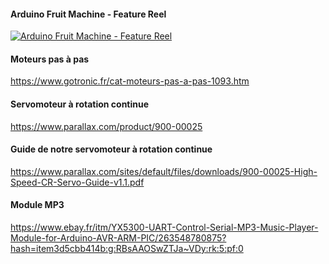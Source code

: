#### Arduino Fruit Machine - Feature Reel
<a href="https://www.youtube.com/watch?v=QCF7HrBWTgs&t=0s&index=6&list=LLB7UFHfT3-WoMwWvKr9C8wA"><img src="https://i.ytimg.com/vi_webp/QCF7HrBWTgs/hqdefault.webp" alt="Arduino Fruit Machine - Feature Reel" /></a>

#### Moteurs pas à pas
https://www.gotronic.fr/cat-moteurs-pas-a-pas-1093.htm

#### Servomoteur à rotation continue
https://www.parallax.com/product/900-00025

#### Guide de notre servomoteur à rotation continue
https://www.parallax.com/sites/default/files/downloads/900-00025-High-Speed-CR-Servo-Guide-v1.1.pdf

#### Module MP3
https://www.ebay.fr/itm/YX5300-UART-Control-Serial-MP3-Music-Player-Module-for-Arduino-AVR-ARM-PIC/263548780875?hash=item3d5cbb414b:g:RBsAAOSwZTJa~VDy:rk:5:pf:0
